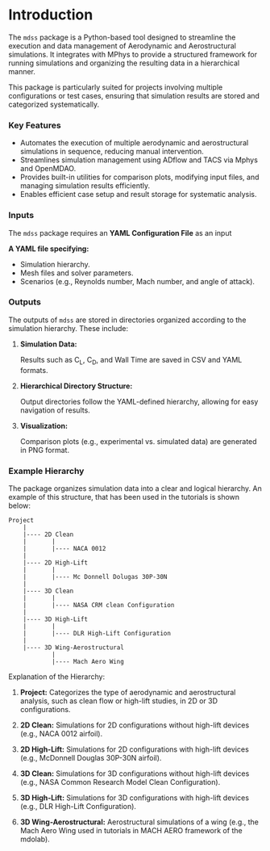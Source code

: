 # Introduction
The `mdss` package is a Python-based tool designed to streamline the execution and data management of Aerodynamic and Aerostructural simulations. It integrates with MPhys to provide a structured framework for running simulations and organizing the resulting data in a hierarchical manner.

This package is particularly suited for projects involving multiple configurations or test cases, ensuring that simulation results are stored and categorized systematically.

### Key Features
- Automates the execution of multiple aerodynamic and aerostructural simulations in sequence, reducing manual intervention.
- Streamlines simulation management using ADflow and TACS via Mphys and OpenMDAO.
- Provides built-in utilities for comparison plots, modifying input files, and managing simulation results efficiently.
- Enables efficient case setup and result storage for systematic analysis.

### Inputs

The `mdss` package requires an **YAML Configuration File** as an input

**A YAML file specifying:**

- Simulation hierarchy.
- Mesh files and solver parameters.
- Scenarios (e.g., Reynolds number, Mach number, and angle of attack).

### Outputs

The outputs of `mdss` are stored in directories organized according to the simulation hierarchy. These include:

1. **Simulation Data:**

    Results such as C<sub>L</sub>, C<sub>D</sub>, and Wall Time are saved in CSV and YAML formats.

2. **Hierarchical Directory Structure:**

    Output directories follow the YAML-defined hierarchy, allowing for easy navigation of results.

3. **Visualization:**

    Comparison plots (e.g., experimental vs. simulated data) are generated in PNG format.

### Example Hierarchy

The package organizes simulation data into a clear and logical hierarchy. An example of this structure, that has been used in the tutorials is shown below:

```
Project
    |
    |---- 2D Clean
    |       |
    |       |---- NACA 0012
    |
    |---- 2D High-Lift
    |       |
    |       |---- Mc Donnell Dolugas 30P-30N
    |
    |---- 3D Clean
    |       |
    |       |---- NASA CRM clean Configuration
    |
    |---- 3D High-Lift
    |       |
    |       |---- DLR High-Lift Configuration
    |
    |---- 3D Wing-Aerostructural
            |
            |---- Mach Aero Wing
```
Explanation of the Hierarchy:

1. **Project:** Categorizes the type of aerodynamic and aerostructural analysis, such as clean flow or high-lift studies, in 2D or 3D configurations.

2. **2D Clean:** Simulations for 2D configurations without high-lift devices (e.g., NACA 0012 airfoil).

3. **2D High-Lift:** Simulations for 2D configurations with high-lift devices (e.g., McDonnell Douglas 30P-30N airfoil).

4. **3D Clean:** Simulations for 3D configurations without high-lift devices (e.g., NASA Common Research Model Clean Configuration).

5. **3D High-Lift:** Simulations for 3D configurations with high-lift devices (e.g., DLR High-Lift Configuration).

6. **3D Wing-Aerostructural:** Aerostructural simulations of a wing (e.g., the Mach Aero Wing used in tutorials in MACH AERO framework of the mdolab).